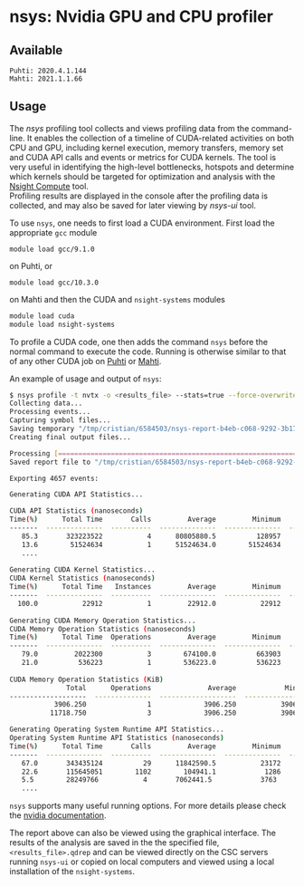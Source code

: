 # nsys: Nvidia GPU and CPU profiler

## Available
    Puhti: 2020.4.1.144
    Mahti: 2021.1.1.66 
## Usage    

The *nsys* profiling tool collects and views profiling data from the
command-line. It enables the collection of a timeline of CUDA-related
activities on both CPU and GPU, including kernel execution, memory transfers,
memory set and CUDA API calls and events or metrics for CUDA kernels. The tool is very useful in identifying the high-level bottlenecks, hotspots and determine which kernels should be targeted for optimization and analysis with the [Nsight Compute](ncu.md) tool.  
Profiling results are displayed in the console after the profiling data is
collected, and may also be saved for later viewing by *nsys-ui* tool.

To use `nsys`, one needs to first load a CUDA environment. First load the appropriate `gcc` module 

```
module load gcc/9.1.0
```
on Puhti, or 
```
module load gcc/10.3.0
```
on Mahti and then the  CUDA and `nsight-systems` modules
```bash
module load cuda
module load nsight-systems
```

To profile a CUDA code, one then adds the command `nsys` before the normal
command to execute the code. Running is otherwise similar to that of any other
CUDA job on [Puhti](running/example-job-scripts-puhti.md#single-gpu) or [Mahti](running/example-job-scripts-mahti.md#1-2-gpu-job-ie-gpusmall-partition).

An example of usage and output of `nsys`:
```bash
$ nsys profile -t nvtx -o <results_file> --stats=true --force-overwrite true ./a.out
Collecting data...
Processing events...
Capturing symbol files...
Saving temporary "/tmp/cristian/6584503/nsys-report-b4eb-c068-9292-3b17.qdstrm" file to disk...
Creating final output files...

Processing [==============================================================100%]
Saved report file to "/tmp/cristian/6584503/nsys-report-b4eb-c068-9292-3b17.qdrep"

Exporting 4657 events:

Generating CUDA API Statistics...

CUDA API Statistics (nanoseconds)
Time(%)      Total Time       Calls         Average         Minimum         Maximum  Name                                                                        
-------  --------------  ----------  --------------  --------------  --------------  -------------------------------------------------------------
   85.3       323223522           4      80805880.5          128957       322811927  cudaMalloc                                                                      
   13.6        51524634           1      51524634.0        51524634        51524634  cudaDeviceReset 
   ....
     
Generating CUDA Kernel Statistics...
CUDA Kernel Statistics (nanoseconds)
Time(%)      Total Time   Instances         Average         Minimum         Maximum  Name     
-------  --------------  ----------  --------------  --------------  --------------  -------------------------------------------------------------
  100.0           22912           1         22912.0           22912           22912  multiply_add_kn(float*, float const*, float const*, float const*, int)      
  
Generating CUDA Memory Operation Statistics...
CUDA Memory Operation Statistics (nanoseconds)
Time(%)      Total Time  Operations         Average         Minimum         Maximum  Name  
-------  --------------  ----------  --------------  --------------  --------------  -------------------------------------------------------------
   79.0         2022300           3        674100.0          663903          692095  [CUDA memcpy HtoD]                                                          
   21.0          536223           1        536223.0          536223          536223  [CUDA memcpy DtoH]                                                           
   
CUDA Memory Operation Statistics (KiB)
              Total      Operations              Average            Minimum              Maximum  Name                                         
-------------------  --------------  -------------------  -----------------  -------------------  ------------------------------------------------
           3906.250               1             3906.250           3906.250             3906.250  [CUDA memcpy DtoH]   
          11718.750               3             3906.250           3906.250             3906.250  [CUDA memcpy HtoD]                                             

Generating Operating System Runtime API Statistics...
Operating System Runtime API Statistics (nanoseconds)
Time(%)      Total Time       Calls         Average         Minimum         Maximum  Name                                                         
-------  --------------  ----------  --------------  --------------  --------------  -------------------------------------------------------------
   67.0       343435124          29      11842590.5           23172       100249843  poll                                                                         
   22.6       115645051        1102        104941.1            1286        25309244  ioctl                                                                           
   5.5        28249766           4       7062441.5            3763        15288473   fread 
   ....
```

`nsys` supports many useful running options. For more details please check the [nvidia documentation](https://docs.nvidia.com/nsight-systems/).

The report above can also be viewed using the graphical interface. The results of the analysis are saved in the the specified file, `<results_file>.qdrep` and can be viewed directly on the CSC servers running `nsys-ui` or copied on local computers and viewed using a local installation of the `nsight-systems`.
